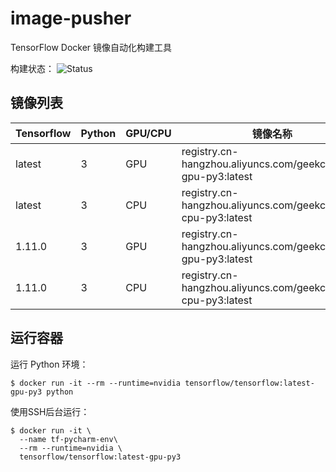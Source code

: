 # image-pusher
TensorFlow Docker 镜像自动化构建工具

构建状态：  ![Status](https://www.travis-ci.org/NJUPT-ISL/image-pusher.svg?branch=tf-cpu)

## 镜像列表

| Tensorflow | Python | GPU/CPU | 镜像名称                                                     |
| ---------- | ------ | ------- | ------------------------------------------------------------ |
| latest     | 3      | GPU     | registry.cn-hangzhou.aliyuncs.com/geekcloud/tf-gpu-py3:latest |
| latest     | 3      | CPU     | registry.cn-hangzhou.aliyuncs.com/geekcloud/tf-cpu-py3:latest |
| 1.11.0     | 3      | GPU     | registry.cn-hangzhou.aliyuncs.com/geekcloud/tf-gpu-py3:latest |
| 1.11.0     | 3      | CPU     | registry.cn-hangzhou.aliyuncs.com/geekcloud/tf-cpu-py3:latest |


## 运行容器

运行 Python 环境：

```shell
$ docker run -it --rm --runtime=nvidia tensorflow/tensorflow:latest-gpu-py3 python
```

使用SSH后台运行：

```shell
$ docker run -it \
  --name tf-pycharm-env\ 
  --rm --runtime=nvidia \
  tensorflow/tensorflow:latest-gpu-py3
```

